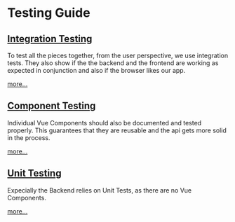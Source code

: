 # Testing Guide

## [Integration Testing](cypress/integration-testing.md)

To test all the pieces together, from the user perspective, we use integration tests. They also show if the the backend and the frontend are working as expected in conjunction and also if the browser likes our app.

[more...](cypress/integration-testing.md)

## [Component Testing](webapp/component-testing.md)

Individual Vue Components should also be documented and tested properly. This guarantees that they are reusable and the api gets more solid in the process.

[more...](webapp/component-testing.md)

## [Unit Testing](backend/unit-testing.md)

Expecially the Backend relies on Unit Tests, as there are no Vue Components.

[more...](backend/unit-testing.md)

